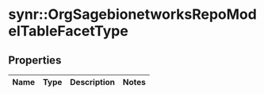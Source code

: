 # synr::OrgSagebionetworksRepoModelTableFacetType


## Properties
Name | Type | Description | Notes
------------ | ------------- | ------------- | -------------


